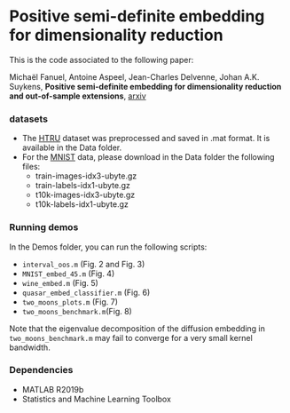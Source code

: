 # Positive semi-definite embedding for dimensionality reduction
This is the code associated to the following paper:

Michaël Fanuel, Antoine Aspeel, Jean-Charles Delvenne, Johan A.K. Suykens, **Positive semi-definite embedding for dimensionality reduction and out-of-sample extensions**, [arxiv](https://arxiv.org/abs/1711.07271)

### datasets

- The [HTRU](https://archive.ics.uci.edu/ml/datasets/HTRU2) dataset was preprocessed and saved in .mat format. It is available in the Data folder.
- For the [MNIST](http://yann.lecun.com/exdb/mnist/) data, please download in the Data folder the following files:
  - train-images-idx3-ubyte.gz
  - train-labels-idx1-ubyte.gz
  - t10k-images-idx3-ubyte.gz
  - t10k-labels-idx1-ubyte.gz
### Running demos
In the Demos folder, you can run the following scripts:
- `interval_oos.m` (Fig. 2 and Fig. 3)
- `MNIST_embed_45.m`  (Fig. 4)
- `wine_embed.m` (Fig. 5)
- `quasar_embed_classifier.m` (Fig. 6)
- `two_moons_plots.m` (Fig. 7)
- `two_moons_benchmark.m`(Fig. 8)
  
Note that the eigenvalue decomposition of the diffusion embedding in `two_moons_benchmark.m` may fail to converge for a very small kernel bandwidth.
### Dependencies
- MATLAB R2019b
- Statistics and Machine Learning Toolbox
